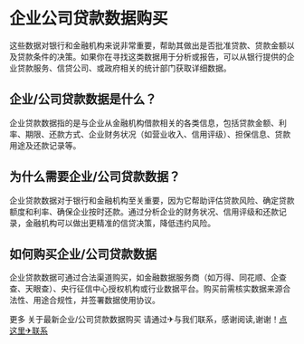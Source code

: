 # 企业公司贷款数据购买
这些数据对银行和金融机构来说非常重要，帮助其做出是否批准贷款、贷款金额以及贷款条件的决策。如果你在寻找这类数据用于分析或报告，可以从银行提供的企业贷款服务、信贷公司、或政府相关的统计部门获取详细数据。

## 企业/公司贷款数据是什么？
企业贷款数据指的是与企业从金融机构借款相关的各类信息，包括贷款金额、利率、期限、还款方式、企业财务状况（如营业收入、信用评级）、担保信息、贷款用途及还款记录等。

## 为什么需要企业/公司贷款数据？
企业贷款数据对于银行和金融机构至关重要，因为它帮助评估贷款风险、确定贷款额度和利率、确保企业按时还款。通过分析企业的财务状况、信用评级和还款记录，金融机构可以做出更精准的信贷决策，降低违约风险。

## 如何购买企业/公司贷款数据
企业贷款数据可通过合法渠道购买，如金融数据服务商（如万得、同花顺、企查查、天眼查）、央行征信中心授权机构或行业数据平台。购买前需核实数据来源合法性、用途合规性，并签署数据使用协议。

更多 关于最新企业/公司贷款数据购买 请通过✈与我们联系，感谢阅读,谢谢！[点这里✈联系](https://adc.wanzisj.com)
